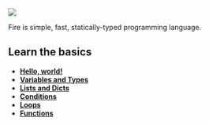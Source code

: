 <img src="https://i.imgur.com/SSYGMnA.png"/>

Fire is simple, fast, statically-typed programming language.

## Learn the basics
- **[Hello, world!](https://maviek.github.io/fire-lang/basics/HELLO)**
- **[Variables and Types](https://maviek.github.io/fire-lang/basics/VARIABLES)**
- **[Lists and Dicts](https://maviek.github.io/fire-lang/basics/LISTS)**
- **[Conditions](https://maviek.github.io/fire-lang/basics/CONDITIONS)**
- **[Loops](https://maviek.github.io/fire-lang/basics/LOOPS)**
- **[Functions](https://maviek.github.io/fire-lang/basics/FUNCTIONS)**
